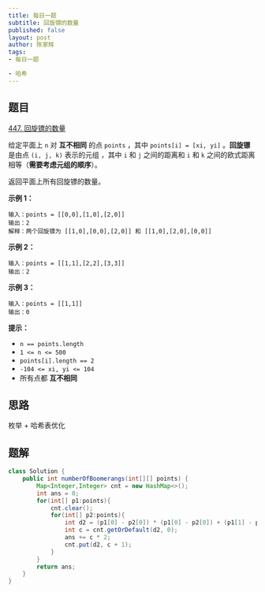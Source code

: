 ```yaml
---
title: 每日一题
subtitle: 回旋镖的数量
published: false
layout: post
author: 陈家辉
tags:
- 每日一题

- 哈希
---
```


## 题目

[447. 回旋镖的数量](https://leetcode.cn/problems/number-of-boomerangs/)

给定平面上 `n` 对 **互不相同** 的点 `points` ，其中 `points[i] = [xi, yi]` 。**回旋镖** 是由点 `(i, j, k)` 表示的元组 ，其中 `i` 和 `j` 之间的距离和 `i` 和 `k` 之间的欧式距离相等（**需要考虑元组的顺序**）。

返回平面上所有回旋镖的数量。

**示例 1：**

```
输入：points = [[0,0],[1,0],[2,0]]
输出：2
解释：两个回旋镖为 [[1,0],[0,0],[2,0]] 和 [[1,0],[2,0],[0,0]]
```

**示例 2：**

```
输入：points = [[1,1],[2,2],[3,3]]
输出：2
```

**示例 3：**

```
输入：points = [[1,1]]
输出：0
```

 

**提示：**

- `n == points.length`
- `1 <= n <= 500`
- `points[i].length == 2`
- `-104 <= xi, yi <= 104`
- 所有点都 **互不相同**

## 思路

枚举 + 哈希表优化

## 题解

```java
class Solution {
    public int numberOfBoomerangs(int[][] points) {
        Map<Integer,Integer> cnt = new HashMap<>();
        int ans = 0;
        for(int[] p1:points){
            cnt.clear();
            for(int[] p2:points){
                int d2 = (p1[0] - p2[0]) * (p1[0] - p2[0]) + (p1[1] - p2[1]) * (p1[1] - p2[1]);
                int c = cnt.getOrDefault(d2, 0);
                ans += c * 2;
                cnt.put(d2, c + 1);
            }
        }
        return ans;
    }
}
```

